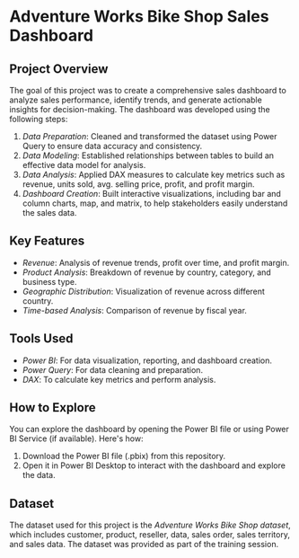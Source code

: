 # Adventure Works Bike Shop Sales Dashboard

## Project Overview

The goal of this project was to create a comprehensive sales dashboard to analyze sales performance, identify trends, and generate actionable insights for decision-making. The dashboard was developed using the following steps:

1. *Data Preparation*: Cleaned and transformed the dataset using Power Query to ensure data accuracy and consistency.
2. *Data Modeling*: Established relationships between tables to build an effective data model for analysis.
3. *Data Analysis*: Applied DAX measures to calculate key metrics such as revenue, units sold, avg. selling price, profit, and profit margin.
4. *Dashboard Creation*: Built interactive visualizations, including bar and column charts, map, and matrix, to help stakeholders easily understand the sales data.

## Key Features

- *Revenue*: Analysis of revenue trends, profit over time, and profit margin.
- *Product Analysis*: Breakdown of revenue by country, category, and business type.
- *Geographic Distribution*: Visualization of revenue across different country.
- *Time-based Analysis*: Comparison of revenue by fiscal year.

## Tools Used

- *Power BI*: For data visualization, reporting, and dashboard creation.
- *Power Query*: For data cleaning and preparation.
- *DAX*: To calculate key metrics and perform analysis.

## How to Explore

You can explore the dashboard by opening the Power BI file or using Power BI Service (if available). Here's how:

1. Download the Power BI file (.pbix) from this repository.
2. Open it in Power BI Desktop to interact with the dashboard and explore the data.

## Dataset

The dataset used for this project is the *Adventure Works Bike Shop dataset*, which includes customer, product, reseller, data, sales order, sales territory, and sales data. The dataset was provided as part of the training session.
